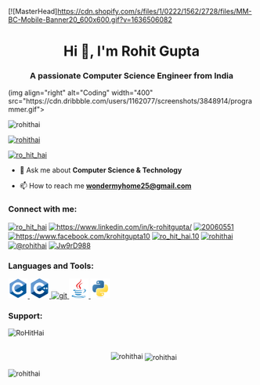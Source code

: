 [![MasterHead]https://cdn.shopify.com/s/files/1/0222/1562/2728/files/MM-BC-Mobile-Banner20_600x600.gif?v=1636506082
<h1 align="center">Hi 👋, I'm Rohit Gupta</h1>
<h3 align="center">A passionate Computer Science Engineer from India</h3>
(img align="right" alt="Coding" width="400" src="https://cdn.dribbble.com/users/1162077/screenshots/3848914/programmer.gif">

<p align="left"> <img src="https://komarev.com/ghpvc/?username=rohithai&label=Profile%20views&color=0e75b6&style=flat" alt="rohithai" /> </p>

<p align="left"> <a href="https://github.com/ryo-ma/github-profile-trophy"><img src="https://github-profile-trophy.vercel.app/?username=rohithai" alt="rohithai" /></a> </p>

<p align="left"> <a href="https://twitter.com/ro_hit_hai" target="blank"><img src="https://img.shields.io/twitter/follow/ro_hit_hai?logo=twitter&style=for-the-badge" alt="ro_hit_hai" /></a> </p>

- 💬 Ask me about **Computer Science & Technology**

- 📫 How to reach me **wondermyhome25@gmail.com**

<h3 align="left">Connect with me:</h3>
<p align="left">
<a href="https://twitter.com/ro_hit_hai" target="blank"><img align="center" src="https://raw.githubusercontent.com/rahuldkjain/github-profile-readme-generator/master/src/images/icons/Social/twitter.svg" alt="ro_hit_hai" height="30" width="40" /></a>
<a href="https://linkedin.com/in/https://www.linkedin.com/in/k-rohitgupta/" target="blank"><img align="center" src="https://raw.githubusercontent.com/rahuldkjain/github-profile-readme-generator/master/src/images/icons/Social/linked-in-alt.svg" alt="https://www.linkedin.com/in/k-rohitgupta/" height="30" width="40" /></a>
<a href="https://stackoverflow.com/users/20060551" target="blank"><img align="center" src="https://raw.githubusercontent.com/rahuldkjain/github-profile-readme-generator/master/src/images/icons/Social/stack-overflow.svg" alt="20060551" height="30" width="40" /></a>
<a href="https://fb.com/https://www.facebook.com/krohitgupta10" target="blank"><img align="center" src="https://raw.githubusercontent.com/rahuldkjain/github-profile-readme-generator/master/src/images/icons/Social/facebook.svg" alt="https://www.facebook.com/krohitgupta10" height="30" width="40" /></a>
<a href="https://instagram.com/ro_hit_hai.10" target="blank"><img align="center" src="https://raw.githubusercontent.com/rahuldkjain/github-profile-readme-generator/master/src/images/icons/Social/instagram.svg" alt="ro_hit_hai.10" height="30" width="40" /></a>
<a href="https://www.hackerrank.com/rohithai" target="blank"><img align="center" src="https://raw.githubusercontent.com/rahuldkjain/github-profile-readme-generator/master/src/images/icons/Social/hackerrank.svg" alt="rohithai" height="30" width="40" /></a>
<a href="https://www.hackerearth.com/@rohithai" target="blank"><img align="center" src="https://raw.githubusercontent.com/rahuldkjain/github-profile-readme-generator/master/src/images/icons/Social/hackerearth.svg" alt="@rohithai" height="30" width="40" /></a>
<a href="https://discord.gg/Jw9rD988" target="blank"><img align="center" src="https://raw.githubusercontent.com/rahuldkjain/github-profile-readme-generator/master/src/images/icons/Social/discord.svg" alt="Jw9rD988" height="30" width="40" /></a>
</p>

<h3 align="left">Languages and Tools:</h3>
<p align="left"> <a href="https://www.cprogramming.com/" target="_blank" rel="noreferrer"> <img src="https://raw.githubusercontent.com/devicons/devicon/master/icons/c/c-original.svg" alt="c" width="40" height="40"/> </a> <a href="https://www.w3schools.com/cpp/" target="_blank" rel="noreferrer"> <img src="https://raw.githubusercontent.com/devicons/devicon/master/icons/cplusplus/cplusplus-original.svg" alt="cplusplus" width="40" height="40"/> </a> <a href="https://git-scm.com/" target="_blank" rel="noreferrer"> <img src="https://www.vectorlogo.zone/logos/git-scm/git-scm-icon.svg" alt="git" width="40" height="40"/> </a> <a href="https://www.java.com" target="_blank" rel="noreferrer"> <img src="https://raw.githubusercontent.com/devicons/devicon/master/icons/java/java-original.svg" alt="java" width="40" height="40"/> </a> <a href="https://www.python.org" target="_blank" rel="noreferrer"> <img src="https://raw.githubusercontent.com/devicons/devicon/master/icons/python/python-original.svg" alt="python" width="40" height="40"/> </a> </p>

<h3 align="left">Support:</h3>
<p><a href="https://www.buymeacoffee.com/RoHitHai"> <img align="left" src="https://cdn.buymeacoffee.com/buttons/v2/default-yellow.png" height="50" width="210" alt="RoHitHai" /></a></p><br><br>

<p><img align="left" src="https://github-readme-stats.vercel.app/api/top-langs?username=rohithai&show_icons=true&locale=en&layout=compact" alt="rohithai" /></p>

<p>&nbsp;<img align="center" src="https://github-readme-stats.vercel.app/api?username=rohithai&show_icons=true&locale=en" alt="rohithai" /></p>

<p><img align="center" src="https://github-readme-streak-stats.herokuapp.com/?user=rohithai&" alt="rohithai" /></p>
